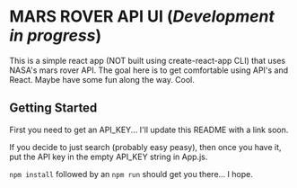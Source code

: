 # MARS ROVER API UI (*Development in progress*)
This is a simple react app (NOT built using create-react-app CLI) that uses NASA's mars 
rover API. The goal here is to get comfortable using API's and React. Maybe have some 
fun along the way. Cool.  

## Getting Started
First you need to get an API_KEY... I'll update this README with a link soon.

If you decide to just search (probably easy peasy), then once you have it, put the API 
key in the empty API_KEY string in App.js. 

``npm install`` followed by an ``npm run`` should get you there... I hope.